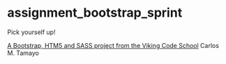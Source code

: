 assignment_bootstrap_sprint
===========================

Pick yourself up!

[A Bootstrap, HTM5 and SASS project from the Viking Code School](http://www.vikingcodeschool.com)
Carlos M. Tamayo
